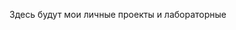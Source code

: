 Здесь будут мои личные проекты и лабораторные
<!---
CyberTechWiz/CyberTechWiz is a ✨ special ✨ repository because its `README.md` (this file) appears on your GitHub profile.
You can click the Preview link to take a look at your changes.
--->
